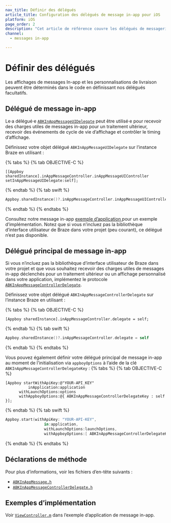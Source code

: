 ```yaml
---
nav_title: Définir des délégués
article_title: Configuration des délégués de message in-app pour iOS
platform: iOS
page_order: 2
description: "Cet article de référence couvre les délégués de messagerie in-app pour votre application iOS."
channel:
  - messages in-app

---
```


# Définir des délégués

Les affichages de messages In-app et les personnalisations de livraison peuvent être déterminés dans le code en définissant nos délégués facultatifs.

## Délégué de message in-app

Le·a délégué·e [`ABKInAppMessageUIDelegate`][34] peut être utilisé·e pour recevoir des charges utiles de messages in-app pour un traitement ultérieur, recevoir des événements de cycle de vie d’affichage et contrôler le timing d’affichage. 

Définissez votre objet délégué `ABKInAppMessageUIDelegate` sur l’instance Braze en utilisant :

{% tabs %}
{% tab OBJECTIVE-C %}

```objc
[[Appboy sharedInstance].inAppMessageController.inAppMessageUIController setInAppMessageUIDelegate:self];
```

{% endtab %}
{% tab swift %}

```swift
Appboy.sharedInstance()?.inAppMessageController.inAppMessageUIController?.setInAppMessageUIDelegate?(self)
```

{% endtab %}
{% endtabs %}

Consultez notre message in-app [exemple d’application ][35] pour un exemple d’implémentation. Notez que si vous n’incluez pas la bibliothèque d’interface utilisateur de Braze dans votre projet (peu courant), ce délégué n’est pas disponible.

## Délégué principal de message in-app

Si vous n’incluez pas la bibliothèque d’interface utilisateur de Braze dans votre projet et que vous souhaitez recevoir des charges utiles de messages in-app déclenchés pour un traitement ultérieur ou un affichage personnalisé dans votre application, implémentez le protocole [`ABKInAppMessageControllerDelegate`][1].

Définissez votre objet délégué `ABKInAppMessageControllerDelegate` sur l’instance Braze en utilisant :

{% tabs %}
{% tab OBJECTIVE-C %}

```objc
[Appboy sharedInstance].inAppMessageController.delegate = self;
```

{% endtab %}
{% tab swift %}

```swift
Appboy.sharedInstance()?.inAppMessageController.delegate = self
```

{% endtab %}
{% endtabs %}

Vous pouvez également définir votre délégué principal de message in-app au moment de l’initialisation via `appboyOptions` à l’aide de la clé `ABKInAppMessageControllerDelegateKey` :
{% tabs %}
{% tab OBJECTIVE-C %}

```objc
[Appboy startWithApiKey:@"YOUR-API_KEY"
          inApplication:application
      withLaunchOptions:options
      withAppboyOptions:@{ ABKInAppMessageControllerDelegateKey : self }];
```

{% endtab %}
{% tab swift %}

```swift
Appboy.start(withApiKey: "YOUR-API-KEY",
                 in:application,
                 withLaunchOptions:launchOptions,
                 withAppboyOptions:[ ABKInAppMessageControllerDelegateKey : self ])
```
{% endtab %}
{% endtabs %}

## Déclarations de méthode

Pour plus d’informations, voir les fichiers d’en-tête suivants :

- [`ABKInAppMessage.h`][14]
- [`ABKInAppMessageControllerDelegate.h`][16]

## Exemples d’implémentation

Voir [`ViewController.m`][35] dans l’exemple d’application de message in-app.

[34]: https://github.com/Appboy/appboy-ios-sdk/blob/master/AppboyUI/ABKInAppMessage/ABKInAppMessageUIDelegate.h
[1]: {{site.baseurl}}/developer_guide/platform_integration_guides/ios/in-app_messaging/customization/setting_delegates/
[35]: https://github.com/Appboy/appboy-ios-sdk/blob/master/Samples/InAppMessage/BrazeInAppMessageSample/BrazeInAppMessageSample/ViewController.m
[14]: https://github.com/Appboy/appboy-ios-sdk/blob/master/AppboyKit/include/ABKInAppMessage.h
[16]: https://github.com/Appboy/appboy-ios-sdk/blob/master/AppboyKit/include/ABKInAppMessageControllerDelegate.h

